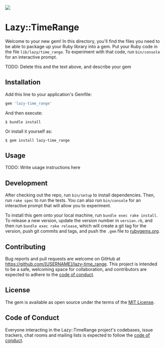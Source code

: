 ![](https://api.travis-ci.org/aladac/lazy-time_range.svg)

# Lazy::TimeRange

Welcome to your new gem! In this directory, you'll find the files you need to be able to package up your Ruby library into a gem. Put your Ruby code in the file `lib/lazy/time_range`. To experiment with that code, run `bin/console` for an interactive prompt.

TODO: Delete this and the text above, and describe your gem

## Installation

Add this line to your application's Gemfile:

```ruby
gem 'lazy-time_range'
```

And then execute:

    $ bundle install

Or install it yourself as:

    $ gem install lazy-time_range

## Usage

TODO: Write usage instructions here

## Development

After checking out the repo, run `bin/setup` to install dependencies. Then, run `rake spec` to run the tests. You can also run `bin/console` for an interactive prompt that will allow you to experiment.

To install this gem onto your local machine, run `bundle exec rake install`. To release a new version, update the version number in `version.rb`, and then run `bundle exec rake release`, which will create a git tag for the version, push git commits and tags, and push the `.gem` file to [rubygems.org](https://rubygems.org).

## Contributing

Bug reports and pull requests are welcome on GitHub at https://github.com/[USERNAME]/lazy-time_range. This project is intended to be a safe, welcoming space for collaboration, and contributors are expected to adhere to the [code of conduct](https://github.com/[USERNAME]/lazy-time_range/blob/master/CODE_OF_CONDUCT.md).


## License

The gem is available as open source under the terms of the [MIT License](https://opensource.org/licenses/MIT).

## Code of Conduct

Everyone interacting in the Lazy::TimeRange project's codebases, issue trackers, chat rooms and mailing lists is expected to follow the [code of conduct](https://github.com/[USERNAME]/lazy-time_range/blob/master/CODE_OF_CONDUCT.md).
